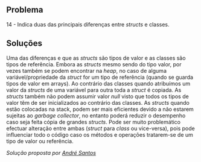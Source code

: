 ## Problema

14 - Indica duas das principais diferenças entre _structs_ e classes.

## Soluções

Uma das diferenças e que as _structs_ são tipos de valor e as classes são tipos
de referência. Embora as _structs_ mesmo sendo do tipo valor, por vezes também
se podem encontrar na _heap_, no caso de alguma variável/propriedade da _struct_ 
for um tipo de referência (quando se guarda tipos de valor em arrays). Ao 
contrário das classes quando atribuímos um valor da _structs_ de uma variável 
para outra toda a _struct_ é copiada. As _structs_ também não podem assumir valor
_null_ visto que todos os tipos de valor têm de ser inicializados ao contrário das 
classes. 
As _structs_ quando estão colocadas na stack, podem ser mais eficientes devido a
não estarem sujeitas ao _garbage collector_, no entanto poderá reduzir o desempenho
caso seja feita cópia de grandes _structs_. Pode ser muito problemático efectuar 
alteração entre ambas (_struct_ para _class_ ou vice-versa), pois pode influenciar 
todo o código caso os métodos e operações tratarem-se de um tipo de valor ou 
referência.  



*Solução proposta por [André Santos](https://github.com/Snigy24)*